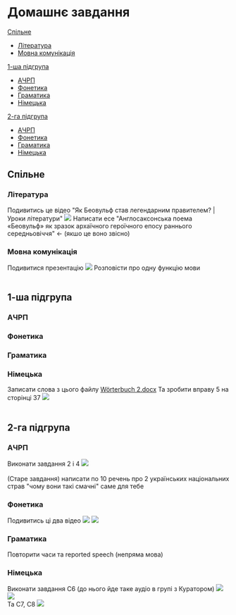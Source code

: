 # Домашнє завдання

[Спільне](#спільне)
* [Література](#література)
* [Мовна комунікація](#мовна-комунікація) <br>

[1-ша підгрупа](#1-ша-підгрупа)
* [АЧРП](#ачрп)
* [Фонетика](#фонетика)
* [Граматика](#граматика)
* [Німецька](#німецька) <br>

[2-га підгрупа](#2-га-підгрупа)
* [АЧРП](#ачpп)
* [Фонетика](#фонетикa)
* [Граматика](#граматикa)
* [Німецька](#німецькa)

## Спільне
### Література
Подивитись це відео "Як Беовульф став легендарним правителем? | Уроки літератури" [![](https://i.ytimg.com/vi/9CFBMuMlAIA/maxresdefault.jpg)](https://www.youtube.com/watch?v=9CFBMuMlAIA)
Написати есе "Англосаксонська поема «Беовульф» як зразок архаїчного героїчного епосу раннього середньовіччя" <- (якшо це воно звісно)

### Мовна комунікація
Подивитися презентацію
![](https://cdn.discordapp.com/attachments/1278376988490596466/1343600436535361607/IMG_20250224_170812.jpg?ex=67bddcea&is=67bc8b6a&hm=316f30602f4e32e275baf0feb481eec06706fc23aa42dae1e1fa409c04c08930&)
Розповісти про одну функцію мови <br> <br>

## 1-ша підгрупа
### АЧРП

### Фонетика

### Граматика

### Німецька
Записати слова з цього файлу [Wörterbuch 2.docx](https://cdn.discordapp.com/attachments/1278376988490596466/1343892648850755584/Worterbuch_2.docx?ex=67beed0f&is=67bd9b8f&hm=07fd70a3f609820adf7c2a8c35710b394792729750f4c85e2e263b098418e143&)
Та зробити вправу 5 на сторінці 37 ![](https://cdn.discordapp.com/attachments/1278376988490596466/1343891953565044838/IMG_20250225_122637.jpg?ex=67beec6a&is=67bd9aea&hm=1fa37a48b3022bfcfa636e027d5e62fea3df718fea05195a8789d5f13b3aa5ca&) <br> <br>

## 2-га підгрупа
### АЧPП
Виконати завдання 2 і 4 ![](https://cdn.discordapp.com/attachments/1278376988490596466/1343529149087617094/IMG_20250224_114419.jpg?ex=67bd9a86&is=67bc4906&hm=d0a2fec7e2d4eabe85424026970410790ceed38e8845a6e5828dcaf72d9f7c49&) <br> <br>
(Старе завдання) написати по 10 речень про 2 українських національних страв "чому вони такі смачні" саме для тебе

### Фонетикa
Подивитись ці два відео [![](https://i.ytimg.com/vi/-m-gudHhLxc/maxresdefault.jpg?sqp=-oaymwEmCIAKENAF8quKqQMa8AEB-AHcCIAC0AWKAgwIABABGEEgYShyMA8=&rs=AOn4CLCphE93fGM9xw_hsAB7y_ENcQp1xg)](https://m.youtube.com/watch?v=-m-gudHhLxc) [![](https://i.ytimg.com/vi_webp/4KDkHvvksAE/maxresdefault.webp)](https://m.youtube.com/watch?v=4KDkHvvksAE)

### Граматикa
Повторити часи та reported speech (непряма мова)

### Німецькa
Виконати завдання С6 (до нього йде таке аудіо в групі з Куратором) ![](https://cdn.discordapp.com/attachments/1278376988490596466/1343590924017598474/IMG_20250224_163009.jpg?ex=67bdd40e&is=67bc828e&hm=10710cbb1225a3de508a4948ef979c8c4a29d8b5e0d75a99b33cb6f30af31ceb&) ![](https://cdn.discordapp.com/attachments/1278376988490596466/1343589402030641152/IMG_20250224_162427.jpg?ex=67bdd2a4&is=67bc8124&hm=d40efcd587c9c4bf108b5af75adc153a7884157f42e73bd88a5047ccbad2b651&) <br>
Та С7, С8 ![](https://cdn.discordapp.com/attachments/1278376988490596466/1343590932594954332/IMG_20250224_163028.jpg?ex=67bdd411&is=67bc8291&hm=2fb7caed7282c6a7719ac4e377aca75928a08480f9ae45d7e5c3a8b96c897dd4&)
